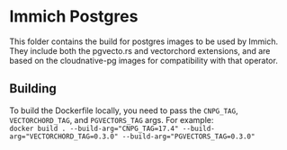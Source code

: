 # Immich Postgres

This folder contains the build for postgres images to be used by Immich. 
They include both the pgvecto.rs and vectorchord extensions, and are based on the cloudnative-pg images for 
compatibility with that operator.

## Building

To build the Dockerfile locally, you need to pass the `CNPG_TAG`, `VECTORCHORD_TAG`, and `PGVECTORS_TAG` args. For example:  
`docker build . --build-arg="CNPG_TAG=17.4" --build-arg="VECTORCHORD_TAG=0.3.0" --build-arg="PGVECTORS_TAG=0.3.0"`
